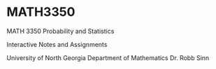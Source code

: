 # MATH3350
MATH 3350 Probability and Statistics

Interactive Notes and Assignments 

University of North Georgia
Department of Mathematics
Dr. Robb Sinn
